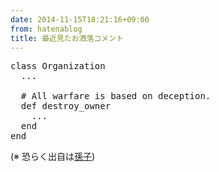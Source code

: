 ```yaml
---
date: 2014-11-15T18:21:16+09:00
from: hatenablog
title: 最近見たお洒落コメント
---
```



<pre class="code" data-lang="" data-unlink>class Organization
  ...

  # All warfare is based on deception.
  def destroy_owner
    ...
  end
end</pre>


<p>(※ 恐らく出自は<a class="keyword" href="http://d.hatena.ne.jp/keyword/%C2%B9%BB%D2">孫子</a>)</p>

